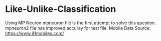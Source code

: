 # Like-Unlike-Classification
Using MP Neuron
mpneuron file is the first attempt to solve this question.
mpneuron2 file has improved accuray for test file.
Mobile Data Source: https://www.91mobiles.com/
